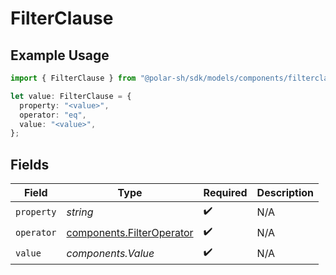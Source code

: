 # FilterClause

## Example Usage

```typescript
import { FilterClause } from "@polar-sh/sdk/models/components/filterclause.js";

let value: FilterClause = {
  property: "<value>",
  operator: "eq",
  value: "<value>",
};
```

## Fields

| Field                                                                  | Type                                                                   | Required                                                               | Description                                                            |
| ---------------------------------------------------------------------- | ---------------------------------------------------------------------- | ---------------------------------------------------------------------- | ---------------------------------------------------------------------- |
| `property`                                                             | *string*                                                               | :heavy_check_mark:                                                     | N/A                                                                    |
| `operator`                                                             | [components.FilterOperator](../../models/components/filteroperator.md) | :heavy_check_mark:                                                     | N/A                                                                    |
| `value`                                                                | *components.Value*                                                     | :heavy_check_mark:                                                     | N/A                                                                    |